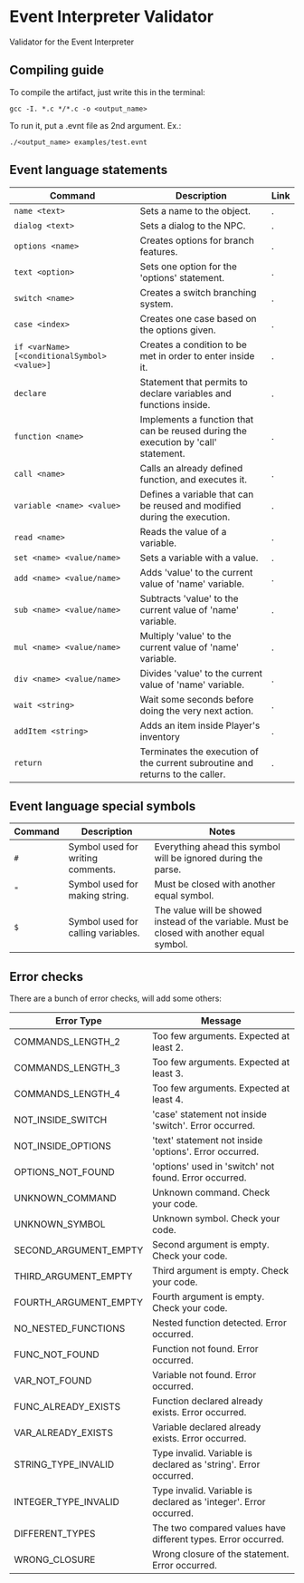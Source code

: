 # Event Interpreter Validator
Validator for the Event Interpreter

## Compiling guide

To compile the artifact, just write this in the terminal:

```gcc -I. *.c */*.c -o <output_name>```

To run it, put a .evnt file as 2nd argument. Ex.:  

```./<output_name> examples/test.evnt```

## Event language statements

| Command | Description | Link
| --- | --- | --- |
| `name <text>` | Sets a name to the object. | . |
| `dialog <text>` | Sets a dialog to the NPC. | . |
| `options <name>` | Creates options for branch features. | . |
| `text <option>` | Sets one option for the 'options' statement. | . |
| `switch <name>` | Creates a switch branching system. | . |
| `case <index>` | Creates one case based on the options given. | . |
| `if <varName> [<conditionalSymbol> <value>]` | Creates a condition to be met in order to enter inside it. | . |
| `declare` | Statement that permits to declare variables and functions inside. | . |
| `function <name>` | Implements a function that can be reused during the execution by 'call' statement. | . |
| `call <name>` | Calls an already defined function, and executes it. | . |
| `variable <name> <value>` | Defines a variable that can be reused and modified during the execution. | . |
| `read <name>` | Reads the value of a variable. | . |
| `set <name> <value/name>` | Sets a variable with a value. | . |
| `add <name> <value/name>` | Adds 'value' to the current value of 'name' variable. | . |
| `sub <name> <value/name>` | Subtracts 'value' to the current value of 'name' variable. | . |
| `mul <name> <value/name>` | Multiply 'value' to the current value of 'name' variable. | . |
| `div <name> <value/name>` | Divides 'value' to the current value of 'name' variable. | . |
| `wait <string>` | Wait some seconds before doing the very next action. | . |
| `addItem <string>` | Adds an item inside Player's inventory | . |
| `return` | Terminates the execution of the current subroutine and returns to the caller. | . |

## Event language special symbols

| Command | Description | Notes |
| --- | --- | --- |
| `#` | Symbol used for writing comments. | Everything ahead this symbol will be ignored during the parse. |
| `"` | Symbol used for making string. | Must be closed with another equal symbol. |
| `$` | Symbol used for calling variables. | The value will be showed instead of the variable. Must be closed with another equal symbol. | 

## Error checks

There are a bunch of error checks, will add some others:

| Error Type | Message |
| --- | --- |
| COMMANDS_LENGTH_2 | Too few arguments. Expected at least 2. |
| COMMANDS_LENGTH_3 | Too few arguments. Expected at least 3. |
| COMMANDS_LENGTH_4 | Too few arguments. Expected at least 4. |
| NOT_INSIDE_SWITCH | 'case' statement not inside 'switch'. Error occurred. |
| NOT_INSIDE_OPTIONS | 'text' statement not inside 'options'. Error occurred. |
| OPTIONS_NOT_FOUND | 'options' used in 'switch' not found. Error occurred. |
| UNKNOWN_COMMAND | Unknown command. Check your code. |
| UNKNOWN_SYMBOL | Unknown symbol. Check your code. |
| SECOND_ARGUMENT_EMPTY | Second argument is empty. Check your code. |
| THIRD_ARGUMENT_EMPTY | Third argument is empty. Check your code. |
| FOURTH_ARGUMENT_EMPTY | Fourth argument is empty. Check your code. |
| NO_NESTED_FUNCTIONS | Nested function detected. Error occurred. |
| FUNC_NOT_FOUND | Function not found. Error occurred. |
| VAR_NOT_FOUND | Variable not found. Error occurred. |
| FUNC_ALREADY_EXISTS | Function declared already exists. Error occurred. |
| VAR_ALREADY_EXISTS | Variable declared already exists. Error occurred. |
| STRING_TYPE_INVALID | Type invalid. Variable is declared as 'string'. Error occurred. |
| INTEGER_TYPE_INVALID | Type invalid. Variable is declared as 'integer'. Error occurred. |
| DIFFERENT_TYPES | The two compared values have different types. Error occurred. |
| WRONG_CLOSURE | Wrong closure of the statement. Error occurred. |